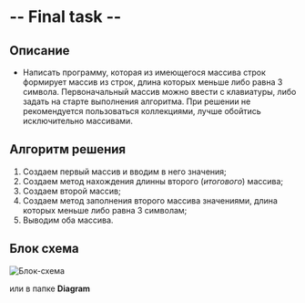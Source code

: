 # --  Final task --

## Описание

* Написать программу, которая из имеющегося массива строк формирует массив из строк, длина которых меньше либо равна 3 символа. Первоначальный массив можно ввести с клавиатуры, либо задать на старте выполнения алгоритма. При решении не рекомендуется пользоваться коллекциями, лучше обойтись исключительно массивами.

## Алгоритм решения

1. Создаем первый массив и вводим в него значения;
2. Создаем метод нахождения длинны второго (*итогового*) массива;
3. Создаем второй массив;
4. Создаем метод заполнения второго массива значениями, длина которых меньше либо равна 3 символам;
5. Выводим оба массива.

## Блок схема

![Блок-схема](\Final_task.drawio.png)

или в папке **Diagram**